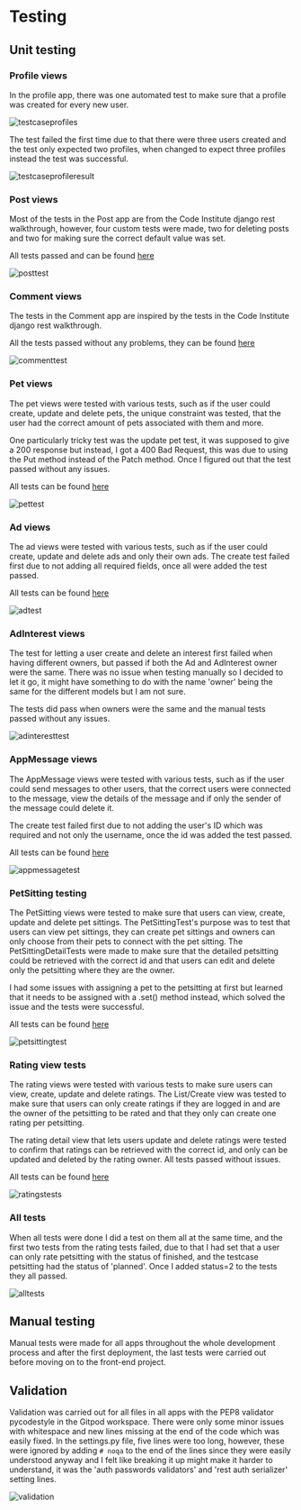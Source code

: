 # Testing

## Unit testing

### Profile views

In the profile app, there was one automated test to make sure that a profile was created for every new user.

![testcaseprofiles](/documentation/testing/profilecreatetest.png)

The test failed the first time due to that there were three users created and the test only expected two profiles,
when changed to expect three profiles instead the test was successful.

![testcaseprofileresult](/documentation/testing/testprofileresult.png)

### Post views

Most of the tests in the Post app are from the Code Institute django rest walkthrough, however, four custom tests were made, two for deleting posts and two for making sure the correct default value was set.

All tests passed and can be found [here](../pet-palace-api/posts/tests.py)

![posttest](/documentation/testing/customtestpost.png)

### Comment views

The tests in the Comment app are inspired by the tests in the Code Institute django rest walkthrough.

All the tests passed without any problems, they can be found
[here](../pet-palace-api/comments/tests.py)

![commenttest](/documentation/testing/commenttest.png)

### Pet views

The pet views were tested with various tests, such as if the user could create, update and delete pets, the unique constraint was tested, that the user had the correct amount of pets associated with them and more.

One particularly tricky test was the update pet test, it was supposed to give a 200 response but instead, I got a 400 Bad Request, this was due to using the Put method instead of the Patch method. Once I figured out that the test passed without any issues.

All tests can be found [here](/pets/tests.py)

![pettest](documentation/testing/testpetsview.png)

### Ad views

The ad views were tested with various tests, such as if the user could create, update and delete ads and only their own ads.
The create test failed first due to not adding all required fields, once all were added the test passed.

All tests can be found [here](/ads/tests.py)

![adtest](documentation/testing/testadview.png)

### AdInterest views

The test for letting a user create and delete an interest first failed when having different owners, but passed if both the Ad and AdInterest owner were the same.
There was no issue when testing manually so I decided to let it go, it might have something to do with the name 'owner' being the same for the different models but I am not sure.

The tests did pass when owners were the same and the manual tests passed without any issues.

![adinteresttest](documentation/testing/adinteresttest.png)

### AppMessage views

The AppMessage views were tested with various tests, such as if the user could send messages to other users, that the correct users were connected to the message, view the details of the message and if only the sender of the message could delete it.

The create test failed first due to not adding the user's ID which was required and not only the username, once the id was added the test passed.

All tests can be found [here](/app_messages/tests.py)

![appmessagetest](documentation/testing/messageviewtests.png)

### PetSitting testing

The PetSitting views were tested to make sure that users can view, create, update and delete pet sittings. The PetSittingTest's purpose was to test that users can view pet sittings, they can create pet sittings and owners can only choose from their pets to connect with the pet sitting.
The PetSittingDetailTests were made to make sure that the detailed petsitting could be retrieved with the correct id and that users can edit and delete only the petsitting where they are the owner.

I had some issues with assigning a pet to the petsitting at first but learned that it needs to be assigned with a .set() method instead, which solved the issue and the tests were successful.

All tests can be found [here](/pet_sittings/tests.py)

![petsittingtest](/documentation/testing/petsittingtests.png)

### Rating view tests

The rating views were tested with various tests to make sure users can view, create, update and delete ratings.
The List/Create view was tested to make sure that users can only create ratings if they are logged in and are the owner of the petsitting to be rated and that they only can create one rating per petsitting.

The rating detail view that lets users update and delete ratings were tested to confirm that ratings can be retrieved with the correct id, and only can be updated and deleted by the rating owner.
All tests passed without issues.

All tests can be found [here](/ratings/tests.py)

![ratingstests](documentation/testing/testratings.png)

### All tests

When all tests were done I did a test on them all at the same time, and the first two tests from the rating tests failed, due to that I had set that a user can only rate petsitting with the status of finished, and the testcase petsitting had the status of 'planned'. Once I added status=2 to the tests they all passed.

![alltests](documentation/testing/alltests.png)

## Manual testing

Manual tests were made for all apps throughout the whole development process and after the first deployment, the last tests were carried out before moving on to the front-end project.

## Validation

Validation was carried out for all files in all apps with the PEP8 validator pycodestyle in the Gitpod workspace. There were only some minor issues with whitespace and new lines missing at the end of the code which was easily fixed. In the settings.py file, five lines were too long, however, these were ignored by adding `# noqa` to the end of the lines since they were easily understood anyway and I felt like breaking it up might make it harder to understand, it was the 'auth passwords validators' and 'rest auth serializer' setting lines.

![validation](/documentation/testing/validations.png)
